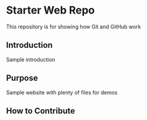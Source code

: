# Starter Web Repo

This repository is for showing how Git and GitHub work

## Introduction
Sample introduction

## Purpose

Sample website with plenty of files for demos

## How to Contribute